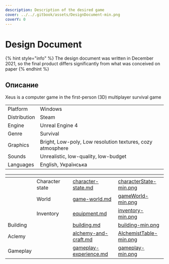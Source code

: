 ```yaml
---
description: Description of the desired game
cover: ../../.gitbook/assets/DesignDocument-min.png
coverY: 0
---
```


# Design Document

{% hint style="info" %}
The design document was written in December 2021, so the final product differs significantly from what was conceived on paper
{% endhint %}

## Описание

Xeus is a computer game in the first-person (3D) multiplayer survival game

|              |                                                            |
| ------------ | ---------------------------------------------------------- |
| Platform     | Windows                                                    |
| Distribution | Steam                                                      |
| Engine       | Unreal Engine 4                                            |
| Genre        | Survival                                                   |
| Graphics     | Bright, Low-poly, Low resolution textures, cozy atmosphere |
| Sounds       | Unrealistic, low-quality, low-budget                       |
| Languages    | English, Українська                                        |

<table data-view="cards"><thead><tr><th></th><th></th><th></th><th data-hidden data-card-target data-type="content-ref"></th><th data-hidden data-card-cover data-type="files"></th></tr></thead><tbody><tr><td></td><td>Character state</td><td></td><td><a href="character-state.md">character-state.md</a></td><td><a href="../../.gitbook/assets/characterState-min.png">characterState-min.png</a></td></tr><tr><td></td><td>World</td><td></td><td><a href="game-world.md">game-world.md</a></td><td><a href="../../.gitbook/assets/gameWorld-min.png">gameWorld-min.png</a></td></tr><tr><td></td><td>Inventory</td><td></td><td><a href="equipment.md">equipment.md</a></td><td><a href="../../.gitbook/assets/inventory-min.png">inventory-min.png</a></td></tr><tr><td>Building</td><td></td><td></td><td><a href="building.md">building.md</a></td><td><a href="../../.gitbook/assets/building-min.png">building-min.png</a></td></tr><tr><td>Aclemy</td><td></td><td></td><td><a href="alchemy-and-craft.md">alchemy-and-craft.md</a></td><td><a href="../../.gitbook/assets/AlchemistTable-min.png">AlchemistTable-min.png</a></td></tr><tr><td>Gameplay</td><td></td><td></td><td><a href="gameplay-experience.md">gameplay-experience.md</a></td><td><a href="../../.gitbook/assets/gameplay-min.png">gameplay-min.png</a></td></tr></tbody></table>
